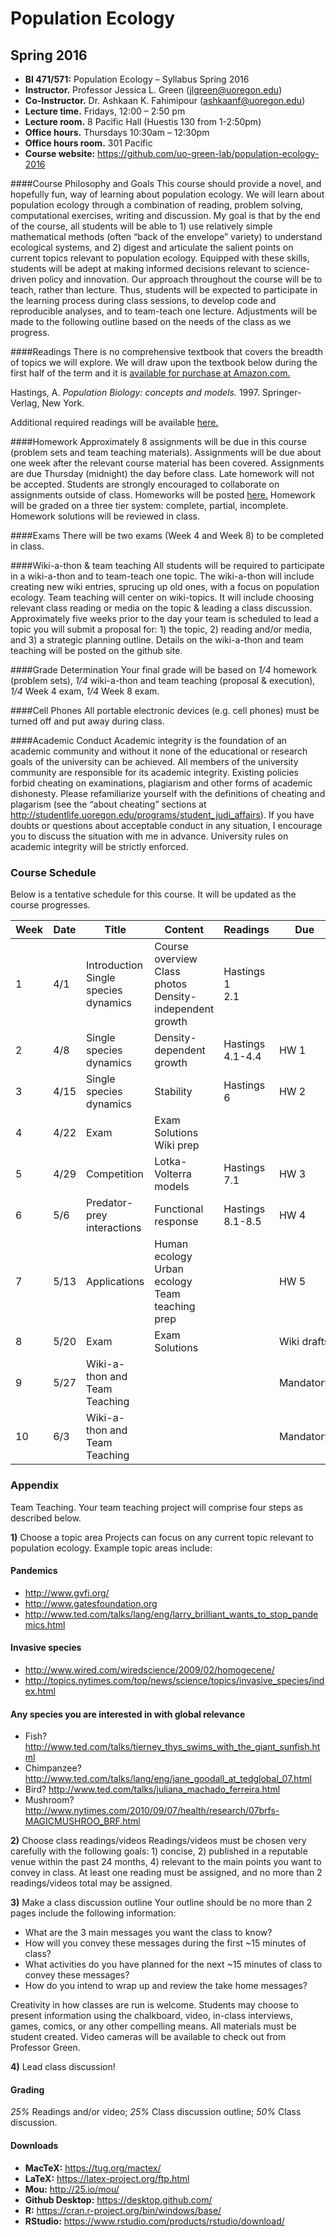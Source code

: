 # Population Ecology
## Spring 2016

- **BI 471/571:**  Population Ecology – Syllabus Spring 2016     
- **Instructor.**  Professor Jessica L. Green (jlgreen@uoregon.edu)
- **Co-Instructor.**  Dr. Ashkaan K. Fahimipour (ashkaanf@uoregon.edu)
- **Lecture time.** Fridays, 12:00 – 2:50 pm
- **Lecture room.**  8 Pacific Hall (Huestis 130 from 1-2:50pm)
- **Office hours.** Thursdays 10:30am – 12:30pm
- **Office hours room.**  301 Pacific
- **Course website:**  https://github.com/uo-green-lab/population-ecology-2016
 
####Course Philosophy and Goals
This course should provide a novel, and hopefully fun, way of learning about population ecology. We will learn about population ecology through a combination of reading, problem solving, computational exercises, writing and discussion.  My goal is that by the end of the course, all students will be able to 1) use relatively simple mathematical methods (often “back of the envelope” variety) to understand ecological systems, and 2) digest and articulate the salient points on current topics relevant to population ecology.  Equipped with these skills, students will be adept at making informed decisions relevant to science-driven policy and innovation. Our approach throughout the course will be to teach, rather than lecture.  Thus, students will be expected to participate in the learning process during class sessions, to develop code and reproducible analyses, and to team-teach one lecture. Adjustments will be made to the following outline based on the needs of the class as we progress.
 
####Readings
There is no comprehensive textbook that covers the breadth of topics we will explore. We will draw upon the textbook below during the first half of the term and it is [available for purchase at Amazon.com.](http://www.amazon.com/Population-Biology-Concepts-Alan-Hastings/dp/0387948538/ref=sr_1_1?ie=UTF8&qid=1459462152&sr=8-1&keywords=hastings+population+ecology)
 
Hastings, A.  *Population Biology: concepts and models.*  1997.  Springer-Verlag, New York.
 
Additional required readings will be available [here.](./additional-readings/)
 
####Homework
Approximately 8 assignments will be due in this course (problem sets and team teaching materials).  Assignments will be due about one week after the relevant course material has been covered. Assignments are due Thursday (midnight) the day before class.  Late homework will not be accepted.  Students are strongly encouraged to collaborate on assignments outside of class. Homeworks will be posted [here.](./homework/) Homework will be graded on a three tier system:  complete, partial, incomplete.  Homework solutions will be reviewed in class.  
 
####Exams
There will be two exams (Week 4 and Week 8) to be completed in class.
 
####Wiki-a-thon & team teaching
All students will be required to participate in a wiki-a-thon and to team-teach one topic.  The wiki-a-thon will include creating new wiki entries, sprucing up old ones, with a focus on population ecology.  Team teaching will center on wiki-topics.  It will include choosing relevant class reading or media on the topic & leading a class discussion.  Approximately five weeks prior to the day your team is scheduled to lead a topic you will submit a proposal for: 1) the topic, 2) reading and/or media, and 3) a strategic planning outline.  Details on the wiki-a-thon and team teaching will be posted on the github site.
  
####Grade Determination
Your final grade will be based on *1/4* homework (problem sets), *1/4* wiki-a-thon and team teaching (proposal & execution), *1/4* Week 4 exam, *1/4* Week 8 exam.
 
####Cell Phones
All portable electronic devices (e.g. cell phones) must be turned off and put away during class.
 
####Academic Conduct
Academic integrity is the foundation of an academic community and without it none of the educational or research goals of the university can be achieved.  All members of the university community are responsible for its academic integrity. Existing policies forbid cheating on examinations, plagiarism and other forms of academic dishonesty.  Please refamiliarize yourself with the definitions of cheating and plagarism (see the “about cheating” sections at http://studentlife.uoregon.edu/programs/student_judi_affairs).  If you have doubts or questions about acceptable conduct in any situation, I encourage you to discuss the situation with me in advance.  University rules on academic integrity will be strictly enforced.

### Course Schedule
Below is a tentative schedule for this course.  It will be updated as the course progresses.

| Week | Date | Title | Content | Readings | Due |
|------|------|-------|---------|----------|-----|
|1      |4/1      |Introduction<br>Single species dynamics       |Course overview<br>Class photos<br>Density-independent growth         |Hastings<br>1<br>2.1          |     |
|2      |4/8      |Single species dynamics       |Density-dependent growth<br>         |Hastings 4.1-4.4          |HW 1     |
|3      |4/15      |Single species dynamics       |Stability         |Hastings 6          |HW 2     |
|4      |4/22      |Exam       |Exam<br>Solutions<br>Wiki prep         |          |         |
|5      |4/29      |Competition       |Lotka-Volterra models        |Hastings 7.1          |HW 3     |
|6      |5/6      |Predator-prey interactions       |Functional response        |Hastings 8.1-8.5          |HW 4     |
|7      |5/13      |Applications       |Human ecology<br>Urban ecology<br>Team teaching prep         |          |HW 5     |
|8      |5/20      |Exam       |Exam<br>Solutions         |          |Wiki drafts     |
|9      |5/27      |Wiki-a-thon and Team Teaching      |         |          |Mandatory     |
|10      |6/3      |Wiki-a-thon and Team Teaching       |         |          |Mandatory     |

### Appendix
Team Teaching.  Your team teaching project will comprise four steps as described below.
 
**1)** Choose a topic area
Projects can focus on any current topic relevant to population ecology.  Example topic areas include:
 
#### Pandemics
- http://www.gvfi.org/
- http://www.gatesfoundation.org
- http://www.ted.com/talks/lang/eng/larry_brilliant_wants_to_stop_pandemics.html

#### Invasive species
- http://www.wired.com/wiredscience/2009/02/homogecene/
- http://topics.nytimes.com/top/news/science/topics/invasive_species/index.html
 
#### Any species you are interested in with global relevance
- Fish? http://www.ted.com/talks/tierney_thys_swims_with_the_giant_sunfish.html
- Chimpanzee? http://www.ted.com/talks/lang/eng/jane_goodall_at_tedglobal_07.html
- Bird? http://www.ted.com/talks/juliana_machado_ferreira.html
- Mushroom? http://www.nytimes.com/2010/09/07/health/research/07brfs-MAGICMUSHROO_BRF.html
 
**2)** Choose class readings/videos
Readings/videos must be chosen very carefully with the following goals:  1) concise, 2) published in a reputable venue within the past 24 months, 4) relevant to the main points you want to convey in class.  At least one reading must be assigned, and no more than 2 readings/videos total may be assigned.
 
**3)** Make a class discussion outline
Your outline should be no more than 2 pages include the following information:
 
- What are the 3 main messages you want the class to know?
- How will you convey these messages during the first ~15 minutes of class?
- What activities do you have planned for the next ~15 minutes of class to convey these messages?
- How do you intend to wrap up and review the take home messages?
 
Creativity in how classes are run is welcome.  Students may choose to present information using the chalkboard, video, in-class interviews, games, comics, or any other compelling means.  All materials must be student created.  Video cameras will be available to check out from Professor Green.
 
**4)** Lead class discussion!
 
#### Grading
*25%* Readings and/or video; *25%* Class discussion outline; *50%* Class discussion.

#### Downloads
- **MacTeX:** https://tug.org/mactex/
- **LaTeX:** https://latex-project.org/ftp.html
- **Mou:** http://25.io/mou/
- **Github Desktop:** https://desktop.github.com/
- **R:** https://cran.r-project.org/bin/windows/base/
- **RStudio:** https://www.rstudio.com/products/rstudio/download/

